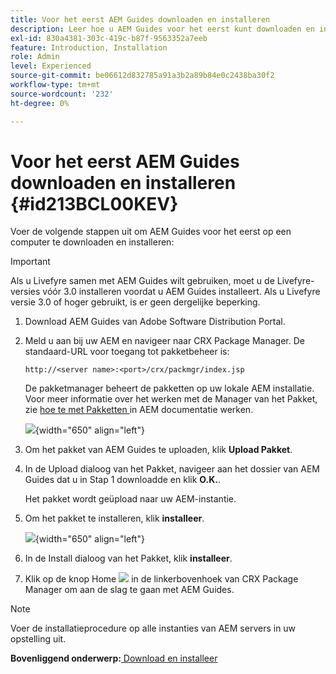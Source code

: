 ```yaml
---
title: Voor het eerst AEM Guides downloaden en installeren
description: Leer hoe u AEM Guides voor het eerst kunt downloaden en installeren
exl-id: 830a4381-303c-419c-b87f-9563352a7eeb
feature: Introduction, Installation
role: Admin
level: Experienced
source-git-commit: be06612d832785a91a3b2a89b84e0c2438ba30f2
workflow-type: tm+mt
source-wordcount: '232'
ht-degree: 0%

---
```


# Voor het eerst AEM Guides downloaden en installeren {#id213BCL00KEV}

Voer de volgende stappen uit om AEM Guides voor het eerst op een computer te downloaden en installeren:

>[!IMPORTANT]
>
> Als u Livefyre samen met AEM Guides wilt gebruiken, moet u de Livefyre-versies vóór 3.0 installeren voordat u AEM Guides installeert. Als u Livefyre versie 3.0 of hoger gebruikt, is er geen dergelijke beperking.

1. Download AEM Guides van Adobe Software Distribution Portal.

1. Meld u aan bij uw AEM en navigeer naar CRX Package Manager. De standaard-URL voor toegang tot pakketbeheer is:

   ```http
   http://<server name>:<port>/crx/packmgr/index.jsp
   ```

   De pakketmanager beheert de pakketten op uw lokale AEM installatie. Voor meer informatie over het werken met de Manager van het Pakket, zie [ hoe te met Pakketten ](https://helpx.adobe.com/experience-manager/6-5/sites/administering/using/package-manager.html) in AEM documentatie werken.

   ![](assets/package-manager.png){width="650" align="left"}

1. Om het pakket van AEM Guides te uploaden, klik **Upload Pakket**.

1. In de Upload dialoog van het Pakket, navigeer aan het dossier van AEM Guides dat u in Stap 1 downloadde en klik **O.K.**.

   Het pakket wordt geüpload naar uw AEM-instantie.

1. Om het pakket te installeren, klik **installeer**.

   ![](assets/install-package.png){width="650" align="left"}

1. In de Install dialoog van het Pakket, klik **installeer**.

1. Klik op de knop Home ![](assets/home-button.png) in de linkerbovenhoek van CRX Package Manager om aan de slag te gaan met AEM Guides.


>[!NOTE]
>
> Voer de installatieprocedure op alle instanties van AEM servers in uw opstelling uit.

**Bovenliggend onderwerp:**[ Download en installeer ](download-install.md)
